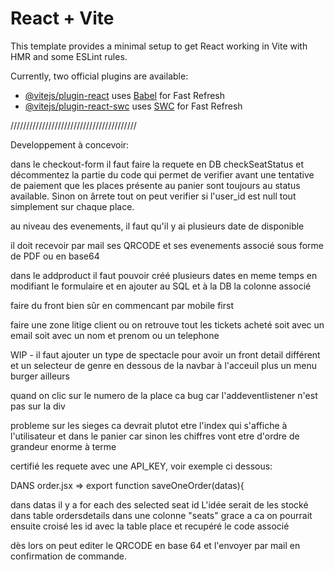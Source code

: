# React + Vite

This template provides a minimal setup to get React working in Vite with HMR and some ESLint rules.

Currently, two official plugins are available:

- [@vitejs/plugin-react](https://github.com/vitejs/vite-plugin-react/blob/main/packages/plugin-react/README.md) uses [Babel](https://babeljs.io/) for Fast Refresh
- [@vitejs/plugin-react-swc](https://github.com/vitejs/vite-plugin-react-swc) uses [SWC](https://swc.rs/) for Fast Refresh




////////////////////////////////////////

Developpement à concevoir:

dans le checkout-form il faut faire la requete en DB checkSeatStatus et décommentez la partie du code qui permet de verifier avant une tentative de paiement que les places présente au panier sont toujours au status available. Sinon on ârrete tout
on peut verifier si l'user_id est null tout simplement sur chaque place.

<!-- dans le panier il faut supprimer la possibilité de modifier la quantité des places -->
<!-- par contre il faut display les places acheté par evenements et donner la possibilité de les supprimer une a une -->

au niveau des evenements, il faut qu'il y ai plusieurs date de disponible

<!-- au niveau des evements il faut qu'ils aient une localisation et une carte associé pour voir où c'est -->

<!-- on doit afficher aussi l'adresse de l'evenement la date et l'heure dans la fiche produit -->

<!-- dans le profil de l'utilisateur il faut que pour chaque commande l'utilisateur puisse retrouver ses QRCODE associés à ses tickets pour être scanné avant de rentrer ainsi que les evenement associé -->


il doit recevoir par mail ses QRCODE et ses evenements associé sous forme de PDF ou en base64


dans le addproduct il faut pouvoir créé plusieurs dates en meme temps en modifiant le formulaire et en ajouter au SQL et à la DB la colonne associé

faire du front bien sûr en commencant par mobile first


<!-- dans la partie admin intégrer un lecteur de QR CODE via la webcam -->
<!-- une fois le code QR scanné requete a la db pour verifié si le statut est à "sold"(verifier en db le nom) et si c'est le cas passé le status à "used" en db -->

<!-- si la date de l'evenement est inférieur à la date du jour il faut que les tickets passe en perimé dans le profil
(evenement passé et evenement à venir) -->

<!-- la latitude et la longitude doivent être donné a la creation d'un spectacle -->

<!-- dans le panier on doit voir la photo du spectacle en cours d'achat -->


faire une zone litige client ou on retrouve tout les tickets acheté soit avec un email soit avec un nom et prenom ou un telephone

WIP - il faut ajouter un type de spectacle pour avoir un front detail différent et un selecteur de genre en dessous de la navbar à l'acceuil plus un menu burger ailleurs

quand on clic sur le numero de la place ca bug car l'addeventlistener n'est pas sur la div


probleme sur les sieges ca devrait plutot etre l'index qui s'affiche à l'utilisateur et dans le panier car sinon les chiffres vont etre d'ordre de grandeur enorme à terme
<!--
VOIR UNE BANDE ANNONCE DANS LE DETAIL IFRAME YOUTUBE
AJOUTER LE LINK EMBED ET LE HTML+JS AVEC EXTENSION AUTOPLAY MUTE ET COMMANDE 0 OU 1 voir chatgpt -->




certifié les requete avec une API_KEY, voir exemple ci dessous:
    <!-- return axios.get(`https://api.themoviedb.org/3/search/movie?api_key=${API_KEY}&query=${keyword}`) -->



DANS order.jsx => export function saveOneOrder(datas){

dans datas il y a for each des selected seat id
L'idée serait de les stocké dans table ordersdetails dans une colonne "seats"
grace a ca on pourrait ensuite croisé les id avec la table place et recupéré le code associé

dès lors on peut editer le QRCODE en base 64 et l'envoyer par mail en confirmation de commande.
